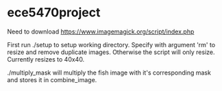 # ece5470project

Need to download
https://www.imagemagick.org/script/index.php

First run ./setup to setup working directory.
Specify with argument 'rm' to resize and remove duplicate images.
Otherwise the script will only resize.
Currently resizes to 40x40.

./multiply_mask will multiply the fish image with it's corresponding mask and stores it in combine_image.

